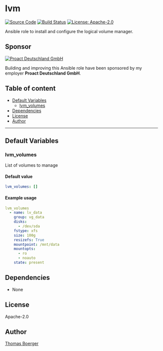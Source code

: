 # lvm

[![Source Code](https://img.shields.io/badge/github-source%20code-blue?logo=github&logoColor=white)](https://github.com/rolehippie/lvm) [![Build Status](https://img.shields.io/drone/build/rolehippie/lvm/master?logo=drone)](https://cloud.drone.io/rolehippie/lvm) [![License: Apache-2.0](https://img.shields.io/github/license/rolehippie/lvm)](https://github.com/rolehippie/lvm/blob/master/LICENSE) 

Ansible role to install and configure the logical volume manager. 

## Sponsor 

[![Proact Deutschland GmbH](https://proact.eu/wp-content/uploads/2020/03/proact-logo.png)](https://proact.eu) 

Building and improving this Ansible role have been sponsored by my employer **Proact Deutschland GmbH**.

## Table of content

* [Default Variables](#default-variables)
  * [lvm_volumes](#lvm_volumes)
* [Dependencies](#dependencies)
* [License](#license)
* [Author](#author)

---

## Default Variables

### lvm_volumes

List of volumes to manage

#### Default value

```YAML
lvm_volumes: []
```

#### Example usage

```YAML
lvm_volumes
  - name: lv_data
    group: vg_data
    disks:
      - /dev/sda
    fstype: xfs
    size: 100g
    resizefs: True
    mountpoint: /mnt/data
    mountopts:
      - ro
      - noauto
    state: present
```

## Dependencies

* None

## License

Apache-2.0

## Author

[Thomas Boerger](https://github.com/tboerger)
